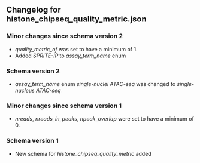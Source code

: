 ## Changelog for histone_chipseq_quality_metric.json

### Minor changes since schema version 2

* *quality_metric_of* was set to have a minimum of 1.
* Added *SPRITE-IP* to *assay_term_name* enum

### Schema version 2

* *assay_term_name* enum *single-nuclei ATAC-seq* was changed to *single-nucleus ATAC-seq*

### Minor changes since schema version 1

* *nreads*, *nreads_in_peaks*, *npeak_overlap* were set to have a minimum of 0.

### Schema version 1

* New schema for *histone_chipseq_quality_metric* added
